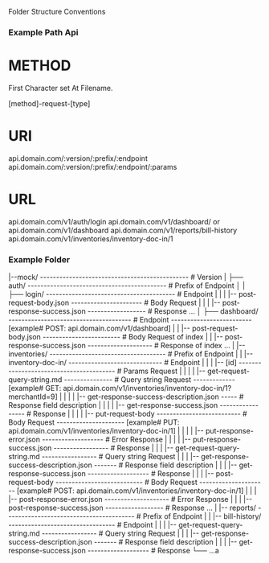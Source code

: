 Folder Structure Conventions

### Example Path Api

# METHOD

First Character set At Filename.

[method]-request-[type]

# URI

api.domain.com/:version/:prefix/:endpoint
api.domain.com/:version/:prefix/:endpoint/:params

# URL

api.domain.com/v1/auth/login
api.domain.com/v1/dashboard/ or api.domain.com/v1/dashboard
api.domain.com/v1/reports/bill-history
api.domain.com/v1/inventories/inventory-doc-in/1

### Example Folder

|--mock/ ---------------------------------------------- # Version
| ├── auth/ ------------------------------------------- # Prefix of Endpoint
│ | ├── login/ ---------------------------------------- # Endpoint
| | | |-- post-request-body.json ---------------------- # Body Request
| | | |-- post-response-success.json ------------------ # Response
...
│ ├── dashboard/ -------------------------------------- # Endpoint ------------------------- [example# POST: api.domain.com/v1/dashboard]
| | |-- post-request-body.json ------------------------ # Body Request of index
| | |-- post-response-success.json -------------------- # Response of index
...
| |-- inventories/ ------------------------------------ # Prefix of Endpoint
| | |-- inventory-doc-in/ ----------------------------- # Endpoint
| | | |-- [id] ---------------------------------------- # Params Request
| | | | |-- get-request-query-string.md --------------- # Query string Request ------------- [example# GET: api.domain.com/v1/inventories/inventory-doc-in/1?merchantId=9]
| | | | |-- get-response-success-description.json ----- # Response field description
| | | | |-- get-response-success.json ----------------- # Response
| | | | |-- put-request-body -------------------------- # Body Request --------------------- [example# PUT: api.domain.com/v1/inventories/inventory-doc-in/1]
| | | | |-- put-response-error.json ------------------- # Error Response
| | | | |-- put-response-success.json ----------------- # Response
| | | |-- get-request-query-string.md ----------------- # Query string Request
| | | |-- get-response-success-description.json ------- # Response field description
| | | |-- get-response-success.json ------------------- # Response
| | | |-- post-request-body --------------------------- # Body Request --------------------- [example# POST: api.domain.com/v1/inventories/inventory-doc-in/1]
| | | |-- post-response-error.json -------------------- # Error Response
| | | |-- post-response-success.json ------------------ # Response
...
| |-- reports/ ---------------------------------------- # Prefix of Endpoint
| | |-- bill-history/ --------------------------------- # Endpoint
| | | |-- get-request-query-string.md ----------------- # Query string Request
| | | |-- get-response-success-description.json ------- # Response field description
| | | |-- get-response-success.json ------------------- # Response
└── ...a
